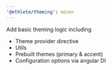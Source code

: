 ```yaml
---
'@ethlete/theming': minor
---
```


Add basic theming logic including

- Theme provider directive
- Utils
- Prebuilt themes (primary & accent)
- Configuration options via angular DI
